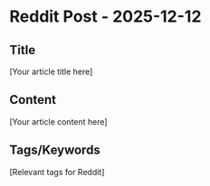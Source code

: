 # Reddit Post - 2025-12-12

## Title
[Your article title here]

## Content
[Your article content here]

## Tags/Keywords
[Relevant tags for Reddit]
